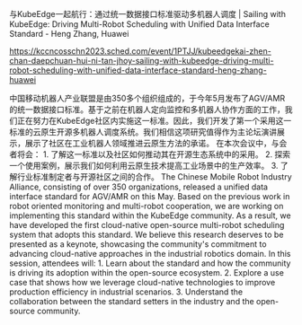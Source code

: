 与KubeEdge一起航行：通过统一数据接口标准驱动多机器人调度 | Sailing with KubeEdge: Driving Multi-Robot Scheduling with Unified Data Interface Standard - Heng Zhang, Huawei

https://kccncosschn2023.sched.com/event/1PTJJ/kubeedgekai-zhen-chan-daepchuan-hui-ni-tan-jhoy-sailing-with-kubeedge-driving-multi-robot-scheduling-with-unified-data-interface-standard-heng-zhang-huawei

中国移动机器人产业联盟是由350多个组织组成的，于今年5月发布了AGV/AMR的统一数据接口标准。基于之前在机器人定向监控和多机器人协作方面的工作，我们正在努力在KubeEdge社区内实施这一标准。因此，我们开发了第一个采用这一标准的云原生开源多机器人调度系统。我们相信这项研究值得作为主论坛演讲展示，展示了社区在工业机器人领域推进云原生方法的承诺。 在本次会议中，与会者将会： 1. 了解这一标准以及社区如何推动其在开源生态系统中的采用。 2. 探索一个使用案例，展示我们如何利用云原生技术提高工业场景中的生产效率。 3. 了解行业标准制定者与开源社区之间的合作。 
The Chinese Mobile Robot Industry Alliance, consisting of over 350 organizations, released a unified data interface standard for AGV/AMR on this May. Based on the previous work in robot oriented monitoring and multi-robot cooperation, we are working on implementing this standard within the KubeEdge community. As a result, we have developed the first cloud-native open-source multi-robot scheduling system that adopts this standard. We believe this research deserves to be presented as a keynote, showcasing the community's commitment to advancing cloud-native approaches in the industrial robotics domain. In this session, attendees will: 1. Learn about the standard and how the community is driving its adoption within the open-source ecosystem. 2. Explore a use case that shows how we leverage cloud-native technologies to improve production efficiency in industrial scenarios. 3. Understand the collaboration between the standard setters in the industry and the open-source community.